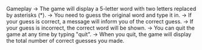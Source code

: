 Gameplay
-> The game will display a 5-letter word with two letters replaced by asterisks (*).
-> You need to guess the original word and type it in.
-> If your guess is correct, a message will inform you of the correct guess.
-> If your guess is incorrect, the correct word will be shown.
-> You can quit the game at any time by typing "quit".
-> When you quit, the game will display the total number of correct guesses you made.
